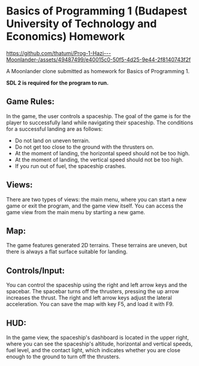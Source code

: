 # Basics of Programming 1 (Budapest University of Technology and Economics) Homework

https://github.com/thatumi/Prog-1-Hazi---Moonlander-/assets/49487499/e40015c0-50f5-4d25-9e44-2f8140743f2f

A Moonlander clone submitted as homework for Basics of Programming 1. 

**SDL 2 is required for the program to run.**

## Game Rules: 
In the game, the user controls a spaceship. The goal of the game is for the player to successfully land while navigating their spaceship. The conditions for a successful landing are as follows:
- Do not land on uneven terrain.
- Do not get too close to the ground with the thrusters on.
- At the moment of landing, the horizontal speed should not be too high.
- At the moment of landing, the vertical speed should not be too high.
- If you run out of fuel, the spaceship crashes.



## Views: 
There are two types of views: the main menu, where you can start a new game or exit the program, and the game view itself. You can access the game view from the main menu by starting a new game. 
## Map: 
The game features generated 2D terrains. These terrains are uneven, but there is always a flat surface suitable for landing.
## Controls/Input: 
You can control the spaceship using the right and left arrow keys and the spacebar. The spacebar turns off the thrusters, pressing the up arrow increases the thrust. The right and left arrow keys adjust the lateral acceleration. You can save the map with key F5, and load it with F9.
## HUD: 
In the game view, the spaceship's dashboard is located in the upper right, where you can see the spaceship's altitude, horizontal and vertical speeds, fuel level, and the contact light, which indicates whether you are close enough to the ground to turn off the thrusters.
